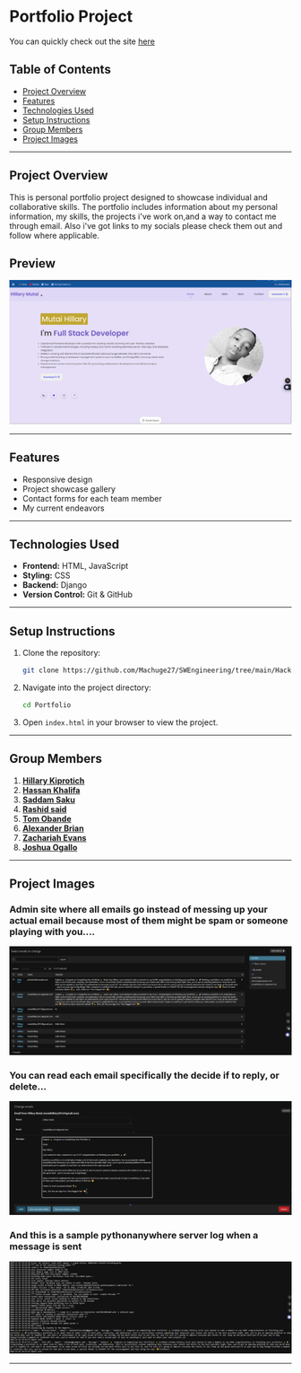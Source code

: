 
# Portfolio Project

You can quickly check out the site [here](https://machuge27.github.io/SWEngineering/)

## Table of Contents
- [Project Overview](#project-overview)
- [Features](#features)
- [Technologies Used](#technologies-used)
- [Setup Instructions](#setup-instructions)
- [Group Members](#group-members)
- [Project Images](#project-images)

---

## Project Overview
This is personal portfolio project designed to showcase individual and collaborative skills. The portfolio includes information about my personal information, my skills, the projects i've work on,and a way to contact me through email. Also i've got links to my socials please check them out and follow where applicable.

## Preview

![alt text](image-5.png)

---

## Features
- Responsive design
- Project showcase gallery
- Contact forms for each team member
- My current endeavors

---

## Technologies Used
- **Frontend:** HTML, JavaScript 
- **Styling:** CSS
- **Backend:** Django
- **Version Control:** Git & GitHub

---

## Setup Instructions
1. Clone the repository:
   ```bash
   git clone https://github.com/Machuge27/SWEngineering/tree/main/Hackathos/Portfolio
   ```
2. Navigate into the project directory:
   ```bash
   cd Portfolio
   ```
3. Open `index.html` in your browser to view the project.

---

## Group Members
1. **[Hillary Kiprotich](https://github.com/Machuge27/SWEngineering/tree/main/Hackathos/Portfolio)**
2. **[Hassan Khalifa](https://github.com/Faruq-Feroz/Hassan-Faruq)**
3. **[Saddam Saku](https://github.com/SaddamTechie/saddamtechie.github.io)**
4. **[Rashid said](https://github.com/SirRasheed/portfoliorasheed.git)**
5. **[Tom Obande](https://github.com/tbrowns/portfolio)**
6. **[Alexander Brian](https://github.com/BrianKachumba/HACKATHON.git)**
7. **[Zachariah Evans](https://github.com/Eva254-ke/myportfolio)**
7. **[Joshua Ogallo](https://github.com/ogallj/my_portfolio)**


---

## Project Images
### Admin site where all emails go instead of messing up your actual email because most of them might be spam or someone playing with you....
![alt text](image.png)

### You can read each email specifically the decide if to reply, or delete...
![alt text](image-1.png)

### And this is a sample pythonanywhere server log when a message is sent
![alt text](image-4.png)

---